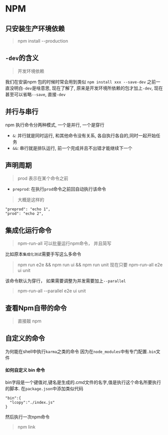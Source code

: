 # NPM

## 只安装生产环境依赖
> npm install --production 


## `-dev`的含义
> 开发环境依赖

我们在安装npm 包的时候时常会用到类似 `npm install xxx --save-dev`
之前一直没明白`-dev`是啥意思, 现在了解了, 原来是开发环境所依赖的包才加上`-dev`, 
现在甚至可以省略`--save`, 直接`-dev`


## 并行与串行
npm 执行命令分两种模式, 一个是并行, 一个是穿行 

* `&`: 并行就是同时运行, 和其他命令没有关系, 各自执行各自的,同时一起开始任务 
* `&&`:  串行就是排队运行, 前一个完成并且不出错才能继续下一个


## 声明周期
> prod 表示在某个命令之前
* `preprod`: 在执行`prod`命令之前回自动执行该命令

> 大概是这样的
```
"preprod": "echo 1",
"prod": "echo 2",
```

## 集成化运行命令
> npm-run-all 可以批量运行npm命令， 并且简写

比如原本`集成化测试`需要手写这么多命令
> npm run e2e && npm run ui && npm run unit
现在只要
> npm-run-all e2e ui unit

该命令默认为穿行， 如果需要调整为并发需要加上`--parallel`
> npm-run-all  --parallel e2e ui unit


## 查看Npm自带的命令
> 直接敲 npm



## 自定义的命令
为何能在shell中执行`karma`之类的命令
因为在`node_modules`中有专门配置`.bin`文件

#### 如何自定义 bin 命令
bin字段是一个键值对,键名是生成的.cmd文件的名字,值是执行这个命名所要执行的脚本.
在`package.json`中添加类似代码
```
"bin":{
  "lcopy":"./index.js"
}
```
然后执行一次npm命令
> npm link